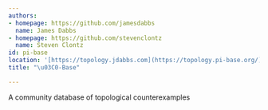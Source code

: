 ```yaml
---
authors:
- homepage: https://github.com/jamesdabbs
  name: James Dabbs
- homepage: https://github.com/stevenclontz
  name: Steven Clontz
id: pi-base
location: '[https://topology.jdabbs.com](https://topology.pi-base.org/)'
title: "\u03C0-Base"

---
```


A community database of topological counterexamples
